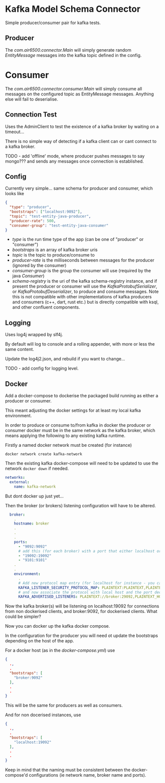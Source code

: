 # Kafka Model Schema Connector

Simple producer/consumer pair for kafka tests.

## Producer

The *com.air6500.connector.Main* will simply generate random *EntityMessage* messages into the kafka topic defined in the config.

# Consumer

The *com.air6500.connector.consumer.Main* will simply consume all messages on the configured topic as EntityMessage messages. Anything else will fail to deserialise.

## Connection Test

Uses the AdminClient to test the existence of a kafka broker by waiting on a timeout...

There is no simple way of detecting if a kafka client can or cant connect to a kafka broker.

TODO - add 'offline' mode, where producer pushes messages to say mongo??? and sends any messages once connection is established.

## Config

Currently very simple... same schema for producer and consumer, which looks like

```json
{
  "type": "producer",
  "bootstraps": ["localhost:9092"],
  "topic": "test-entity-java-producer",
  "producer-rate": 500,
  "consumer-group": "test-entity-java-consumer"
}
```

* _type_ is the run time type of the app (can be one of "producer" or "consumer")
* _bootstraps_ is an array of kafka broker uris
* _topic_ is the topic to produce/consume to
* _producer-rate_ is the milliseconds between messages for the producer (ignored by the consumer)
* _consumer-group_ is the group the consumer will use (required by the java *Consumer*)
* _schema-registry_ is the uri of the kafka schema-registry instance, and if present the producer or consumer will use the _KafkaProtobufSerializer_, or _KafkaProtobufDeserializer_, to produce and consume messages. Note this is not compatible with other implementations of kafka producers and consumers (c++, dart, rust etc.) but is directly compatible with ksql, and other confluent components.

## Logging

Uses log4j wrapped by slf4j.

By default will log to console and a rolling appender, with more or less the same content.

Update the log4j2.json, and rebuild if you want to change...

TODO - add config for logging level.

## Docker

Add a docker-compose to dockerise the packaged build running as either a producer or consumer.

This meant adjusting the docker settings for at least my local kafka environment.

In order to produce or consume to/from kafka in docker the producer or consumer docker must be in the same network as the kafka broker, which means applying the following to any existing kafka runtime.

Firstly a named docker network must be created (for instance)

```shell
docker network create kafka-network
```

Then the existing kafka docker-compose will need to be updated to use the network ```docker down``` if needed.

```yaml
networks:
  external:
    name: kafka-network
```
But dont docker up just yet...

Then the broker (or brokers) listening configuration will have to be altered.

```yaml
  broker:
    .
    hostname: broker
    .
    .
    .
    ports:
      - "9092:9092"
      # add this (for each broker) with a port that either localhost or docker container can access
      - "19092:19092" 
      - "9101:9101"
    .
    .
    environment:
      .
      # Add new protocol map entry (for localhost for instance - you can all it whatever you like)
      KAFKA_LISTENER_SECURITY_PROTOCOL_MAP: PLAINTEXT:PLAINTEXT,PLAINTEXT_HOST:PLAINTEXT,PLAINTEXT_LOCALHOST:PLAINTEXT
      # and now associate the protocol with local host and the port declared above, and associate the other with the kafka-network name
      KAFKA_ADVERTISED_LISTENERS: PLAINTEXT://broker:29092,PLAINTEXT_HOST://broker:9092,PLAINTEXT_LOCALHOST://localhost:19092

```

Now the kafka broker(s) will be listening on localhost:19092 for connections from non dockerised clients, and broker:9092, for dockerised clients. What could be simpler?

Now you can docker up the kafka docker compose.

In the configuration for the producer you will need ot update the bootstraps depending on the host of the app.

For a docker host (as in the _docker-compose.yml_) use 

```json
{
  .,
  .
  "bootstraps": [
    "broker:9092"
  ],
  .
  .
}
```

This will be the same for producers as well as consumers.

And for non docerised instances, use 

```json
{
  .,
  .
  "bootstraps": [
    "localhost:19092"
  ],
  .
  .
}
```

Keep in mind that the naming must be consistent between the docker-compose'd configurations (ie network name, broker name and ports).